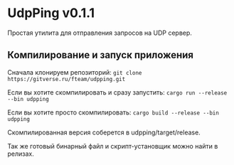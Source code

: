 # UdpPing v0.1.1

Простая утилита для отправления запросов на UDP сервер.

## Компилирование и запуск приложения


Сначала клонируем репозиторий:
`git clone https://gitverse.ru/fteam/udpping.git`


Если вы хотите скомпилировать и сразу запустить:
`cargo run --release --bin udpping`


Если вы хотите просто скомпилировать:
`cargo build --release --bin udpping`

Скомпилированная версия соберется в udpping/target/release.

Так же готовый бинарный файл и скрипт-установщик можно найти в релизах.
